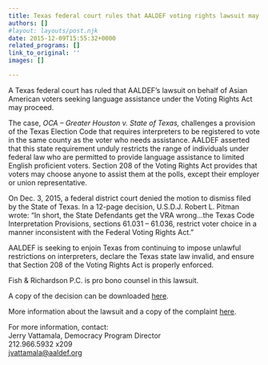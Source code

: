 ```yaml
---
title: Texas federal court rules that AALDEF voting rights lawsuit may proceed
authors: []
#layout: layouts/post.njk
date: 2015-12-09T15:55:32+0000
related_programs: []
link_to_original: ''
images: []

---
```

A Texas federal court has ruled that AALDEF’s lawsuit on behalf of Asian American voters seeking language assistance under the Voting Rights Act may proceed.

The case, _OCA – Greater Houston v. State of Texas,_ challenges a provision of the Texas Election Code that requires interpreters to be registered to vote in the same county as the voter who needs assistance. AALDEF asserted that this state requirement unduly restricts the range of individuals under federal law who are permitted to provide language assistance to limited English proficient voters. Section 208 of the Voting Rights Act provides that voters may choose anyone to assist them at the polls, except their employer or union representative.

On Dec. 3, 2015, a federal district court denied the motion to dismiss filed by the State of Texas. In a 12-page decision, U.S.D.J. Robert L. Pitman wrote: “In short, the State Defendants get the VRA wrong…the Texas Code Interpretation Provisions, sections 61.031 – 61.036, restrict voter choice in a manner inconsistent with the Federal Voting Rights Act.”

AALDEF is seeking to enjoin Texas from continuing to impose unlawful restrictions on interpreters, declare the Texas state law invalid, and ensure that Section 208 of the Voting Rights Act is properly enforced.

Fish & Richardson P.C. is pro bono counsel in this lawsuit.

A copy of the decision can be downloaded [here](/uploads/pdf/OCAvTexasMD.pdf).

More information about the lawsuit and a copy of the complaint [here](/press-release/asian-americans-sue-texas-for-denial-of-language-assistance-under-the-voting-rights-act/).

For more information, contact:  
Jerry Vattamala, Democracy Program Director  
212\.966.5932 x209  
jvattamala@aaldef.org